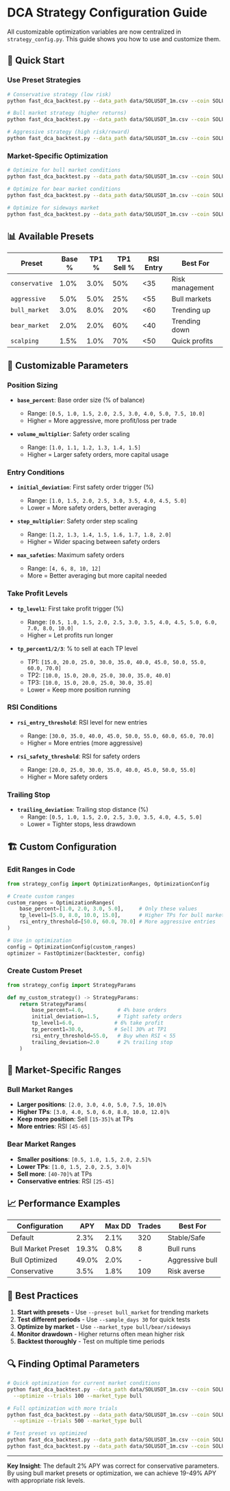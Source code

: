 # DCA Strategy Configuration Guide

All customizable optimization variables are now centralized in `strategy_config.py`. This guide shows you how to use and customize them.

## 🎯 Quick Start

### Use Preset Strategies
```bash
# Conservative strategy (low risk)
python fast_dca_backtest.py --data_path data/SOLUSDT_1m.csv --coin SOLUSDT --preset conservative

# Bull market strategy (higher returns)
python fast_dca_backtest.py --data_path data/SOLUSDT_1m.csv --coin SOLUSDT --preset bull_market

# Aggressive strategy (high risk/reward)
python fast_dca_backtest.py --data_path data/SOLUSDT_1m.csv --coin SOLUSDT --preset aggressive
```

### Market-Specific Optimization
```bash
# Optimize for bull market conditions
python fast_dca_backtest.py --data_path data/SOLUSDT_1m.csv --coin SOLUSDT --optimize --market_type bull

# Optimize for bear market conditions  
python fast_dca_backtest.py --data_path data/SOLUSDT_1m.csv --coin SOLUSDT --optimize --market_type bear

# Optimize for sideways market
python fast_dca_backtest.py --data_path data/SOLUSDT_1m.csv --coin SOLUSDT --optimize --market_type sideways
```

## 📊 Available Presets

| Preset | Base % | TP1 % | TP1 Sell % | RSI Entry | Best For |
|--------|--------|-------|------------|-----------|----------|
| `conservative` | 1.0% | 3.0% | 50% | <35 | Risk management |
| `aggressive` | 5.0% | 5.0% | 25% | <55 | Bull markets |
| `bull_market` | 3.0% | 8.0% | 20% | <60 | Trending up |
| `bear_market` | 2.0% | 2.0% | 60% | <40 | Trending down |
| `scalping` | 1.5% | 1.0% | 70% | <50 | Quick profits |

## 🔧 Customizable Parameters

### Position Sizing
- **`base_percent`**: Base order size (% of balance)
  - Range: `[0.5, 1.0, 1.5, 2.0, 2.5, 3.0, 4.0, 5.0, 7.5, 10.0]`
  - Higher = More aggressive, more profit/loss per trade

- **`volume_multiplier`**: Safety order scaling
  - Range: `[1.0, 1.1, 1.2, 1.3, 1.4, 1.5]`
  - Higher = Larger safety orders, more capital usage

### Entry Conditions
- **`initial_deviation`**: First safety order trigger (%)
  - Range: `[1.0, 1.5, 2.0, 2.5, 3.0, 3.5, 4.0, 4.5, 5.0]`
  - Lower = More safety orders, better averaging

- **`step_multiplier`**: Safety order step scaling
  - Range: `[1.2, 1.3, 1.4, 1.5, 1.6, 1.7, 1.8, 2.0]`
  - Higher = Wider spacing between safety orders

- **`max_safeties`**: Maximum safety orders
  - Range: `[4, 6, 8, 10, 12]`
  - More = Better averaging but more capital needed

### Take Profit Levels
- **`tp_level1`**: First take profit trigger (%)
  - Range: `[0.5, 1.0, 1.5, 2.0, 2.5, 3.0, 3.5, 4.0, 4.5, 5.0, 6.0, 7.0, 8.0, 10.0]`
  - Higher = Let profits run longer

- **`tp_percent1/2/3`**: % to sell at each TP level
  - TP1: `[15.0, 20.0, 25.0, 30.0, 35.0, 40.0, 45.0, 50.0, 55.0, 60.0, 70.0]`
  - TP2: `[10.0, 15.0, 20.0, 25.0, 30.0, 35.0, 40.0]`
  - TP3: `[10.0, 15.0, 20.0, 25.0, 30.0, 35.0]`
  - Lower = Keep more position running

### RSI Conditions
- **`rsi_entry_threshold`**: RSI level for new entries
  - Range: `[30.0, 35.0, 40.0, 45.0, 50.0, 55.0, 60.0, 65.0, 70.0]`
  - Higher = More entries (more aggressive)

- **`rsi_safety_threshold`**: RSI for safety orders
  - Range: `[20.0, 25.0, 30.0, 35.0, 40.0, 45.0, 50.0, 55.0]`
  - Higher = More safety orders

### Trailing Stop
- **`trailing_deviation`**: Trailing stop distance (%)
  - Range: `[0.5, 1.0, 1.5, 2.0, 2.5, 3.0, 3.5, 4.0, 4.5, 5.0]`
  - Lower = Tighter stops, less drawdown

## 🏗️ Custom Configuration

### Edit Ranges in Code
```python
from strategy_config import OptimizationRanges, OptimizationConfig

# Create custom ranges
custom_ranges = OptimizationRanges(
    base_percent=[1.0, 2.0, 3.0, 5.0],     # Only these values
    tp_level1=[5.0, 8.0, 10.0, 15.0],      # Higher TPs for bull market
    rsi_entry_threshold=[50.0, 60.0, 70.0] # More aggressive entries
)

# Use in optimization
config = OptimizationConfig(custom_ranges)
optimizer = FastOptimizer(backtester, config)
```

### Create Custom Preset
```python
from strategy_config import StrategyParams

def my_custom_strategy() -> StrategyParams:
    return StrategyParams(
        base_percent=4.0,           # 4% base orders
        initial_deviation=1.5,      # Tight safety orders
        tp_level1=6.0,             # 6% take profit
        tp_percent1=30.0,          # Sell 30% at TP1
        rsi_entry_threshold=55.0,   # Buy when RSI < 55
        trailing_deviation=2.0      # 2% trailing stop
    )
```

## 🎨 Market-Specific Ranges

### Bull Market Ranges
- **Larger positions**: `[2.0, 3.0, 4.0, 5.0, 7.5, 10.0]%`
- **Higher TPs**: `[3.0, 4.0, 5.0, 6.0, 8.0, 10.0, 12.0]%`
- **Keep more position**: Sell `[15-35]%` at TPs
- **More entries**: RSI `[45-65]`

### Bear Market Ranges  
- **Smaller positions**: `[0.5, 1.0, 1.5, 2.0, 2.5]%`
- **Lower TPs**: `[1.0, 1.5, 2.0, 2.5, 3.0]%`
- **Sell more**: `[40-70]%` at TPs
- **Conservative entries**: RSI `[25-45]`

## 📈 Performance Examples

| Configuration | APY | Max DD | Trades | Best For |
|---------------|-----|--------|--------|----------|
| Default | 2.3% | 2.1% | 320 | Stable/Safe |
| Bull Market Preset | 19.3% | 0.8% | 8 | Bull runs |
| Bull Optimized | 49.0% | 2.0% | - | Aggressive bull |
| Conservative | 3.5% | 1.8% | 109 | Risk averse |

## 🚀 Best Practices

1. **Start with presets** - Use `--preset bull_market` for trending markets
2. **Test different periods** - Use `--sample_days 30` for quick tests
3. **Optimize by market** - Use `--market_type bull/bear/sideways`
4. **Monitor drawdown** - Higher returns often mean higher risk
5. **Backtest thoroughly** - Test on multiple time periods

## 🔍 Finding Optimal Parameters

```bash
# Quick optimization for current market conditions
python fast_dca_backtest.py --data_path data/SOLUSDT_1m.csv --coin SOLUSDT \
  --optimize --trials 100 --market_type bull

# Full optimization with more trials
python fast_dca_backtest.py --data_path data/SOLUSDT_1m.csv --coin SOLUSDT \
  --optimize --trials 500 --market_type bull

# Test preset vs optimized
python fast_dca_backtest.py --data_path data/SOLUSDT_1m.csv --coin SOLUSDT --preset bull_market
python fast_dca_backtest.py --data_path data/SOLUSDT_1m.csv --coin SOLUSDT --optimize --market_type bull
```

---

**Key Insight**: The default 2% APY was correct for conservative parameters. By using bull market presets or optimization, we can achieve 19-49% APY with appropriate risk levels.